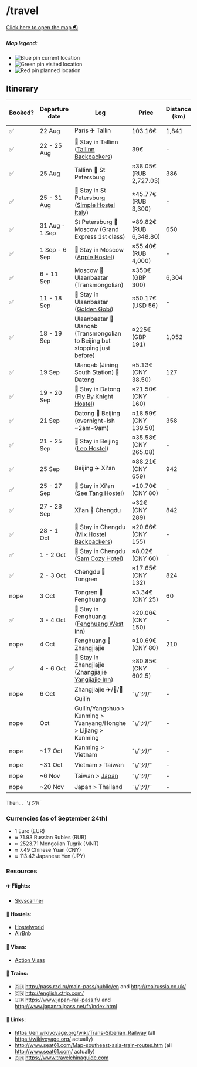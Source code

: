 # /travel

[Click here to open the map :earth_asia:](https://www.google.com/maps/d/u/1/edit?mid=1bnooPmMNt33NSRK2YAVpEtV_uGA)

##### Map legend:
- ![Blue pin](http://maps.google.com/mapfiles/kml/paddle/blu-blank_maps.png) current location
- ![Green pin](http://maps.google.com/mapfiles/kml/paddle/grn-blank_maps.png) visited location
- ![Red pin](http://maps.google.com/mapfiles/kml/paddle/red-blank_maps.png) planned location

## Itinerary

Booked?             | Departure date | Leg                                                                                                                                                                                                          | Price                  | Distance (km) | Total Distance (km) |
--------------------|----------------|--------------------------------------------------------------------------------------------------------------------------------------------------------------------------------------------------------------|------------------------|---------------|---------------------|
 :white_check_mark: | 22 Aug         | Paris :airplane: Tallin                                                                                                                                                                                      | 103.16€                | 1,841         | 1,841               |
 :white_check_mark: | 22 - 25 Aug    | :hotel: Stay in Tallinn ([Tallinn Backpackers](http://www.hostelworld.com/hosteldetails.php/Tallinn-Backpackers/Tallinn/24585))                                                                              | 39€                    | -             | 1,841               |
 :white_check_mark: | 25 Aug         | Tallinn :train: St Petersburg                                                                                                                                                                                | ≈38.05€ (RUB 2,727.03) | 386           | 2,227               |
 :white_check_mark: | 25 - 31 Aug    | :hotel: Stay in St Petersburg ([Simple Hostel Italy](http://www.hostelworld.com/hosteldetails.php/Simple-Hostel-Italy/St-Petersburg/268014))                                                                 | ≈45.77€ (RUB 3,300)    | -             | 2,227               |
 :white_check_mark: | 31 Aug - 1 Sep | St Petersburg :train: Moscow (Grand Express 1st class)                                                                                                                                                       | ≈89.82€ (RUB 6,348.80) | 650           | 2,877               |
 :white_check_mark: | 1 Sep - 6 Sep  | :hotel: Stay in Moscow ([Apple Hostel](http://www.hostelworld.com/hosteldetails.php/Apple-Hostel-Moscow/Moscow/86488))                                                                                       | ≈55.40€ (RUB 4,000)    | -             | 2,877               |
 :white_check_mark: | 6 - 11 Sep     | Moscow :train: Ulaanbaatar (Transmongolian)                                                                                                                                                                  | ≈350€ (GBP 300)        | 6,304         | 9,181               |
 :white_check_mark: | 11 - 18 Sep    | :hotel: Stay in Ulaanbaatar ([Golden Gobi](http://www.hostelworld.com/hosteldetails.php/Golden-Gobi/Ulaanbaatar/14709))                                                                                      | ≈50.17€ (USD 56)       | -             | 9,181               |
 :white_check_mark: | 18 - 19 Sep    | Ulaanbaatar :train: Ulanqab (Transmongolian to Beijing but stopping just before)                                                                                                                             | ≈225€ (GBP 191)        | 1,052         | 10,233              |
 :white_check_mark: | 19 Sep         | Ulanqab (Jining South Station) :train: Datong                                                                                                                                                                | ≈5.13€ (CNY 38.50)     | 127           | 10,360              |
 :white_check_mark: | 19 - 20 Sep    | :hotel: Stay in Datong ([Fly By Knight Hostel](http://www.hostelworld.com/hosteldetails.php/Datong-Fly-by-Knight-Highrise-Hostel/Datong/77571))                                                              | ≈21.50€ (CNY 160)      | -             | 10,360              |
 :white_check_mark: | 21 Sep         | Datong :train: Beijing (overnight-ish ~2am-9am)                                                                                                                                                              | ≈18.59€ (CNY 139.50)   | 358           | 10,718              |
 :white_check_mark: | 21 - 25 Sep    | :hotel: Stay in Beijing ([Leo Hostel](http://www.hostelworld.com/hosteldetails.php/Leo-Hostel/Beijing/11966))                                                                                                | ≈35.58€ (CNY 265.08)   | -             | 10,718              |
 :white_check_mark: | 25 Sep         | Beijing :airplane: Xi'an                                                                                                                                                                                     | ≈88.21€ (CNY 659)      | 942           | 11,660              |
 :white_check_mark: | 25 - 27 Sep    | :hotel: Stay in Xi'an  ([See Tang Hostel](http://www.hostelworld.com/hosteldetails.php/Xi-an-See-Tang-Hostel/Xi-an/97802))                                                                                   | ≈10.70€ (CNY 80)       | -             | 11,660              |
 :white_check_mark: | 27 - 28 Sep    | Xi'an :train: Chengdu                                                                                                                                                                                        | ≈32€ (CNY 289)         | 842           | 12,502              |
 :white_check_mark: | 28 - 1 Oct     | :hotel: Stay in Chengdu ([Mix Hostel Backpackers](http://www.hostelworld.com/hosteldetails.php/Chengdu-Mix-Hostel-Backpackers/Chengdu/11625))                                                                | ≈20.66€ (CNY 155)      | -             | 12,502              |
 :white_check_mark: | 1 - 2 Oct      | :hotel: Stay in Chengdu ([Sam Cozy Hotel](http://www.hostelworld.com/hosteldetails.php/Sam-Cozy-Hotel/Chengdu/267654))                                                                                       | ≈8.02€ (CNY 60)        | -             | 12,502              |
 :white_check_mark: | 2 - 3 Oct      | Chengdu :train: Tongren                                                                                                                                                                                      | ≈17.65€ (CNY 132)      | 824           | 13,326              |
 nope               | 3 Oct          | Tongren :bus: Fenghuang                                                                                                                                                                                      | ≈3.34€ (CNY 25)        | 60            | 13,386              |
 :white_check_mark: | 3 - 4 Oct      | :hotel: Stay in Fenghuang ([Fenghuang West Inn](https://www.agoda.com/en-sg/fenghuang-west-inn/hotel/fenghuang-cn.html))                                                                                     | ≈20.06€ (CNY 150)      | -             | 13,386              |
 nope               | 4 Oct          | Fenghuang :bus: Zhangjiajie                                                                                                                                                                                  | ≈10.69€ (CNY 80)       | 210           | 13,596              |
 :white_check_mark: | 4 - 6 Oct      | :hotel: Stay in Zhangjiajie ([Zhangjiajie Yangjiajie Inn](https://www.agoda.com/zhangjiajie-yangjiajie-inn/hotel/zhangjiajie-cn.html))                                                                       | ≈80.85€ (CNY 602.5)    | -             | 13,596              |
 nope               | 6 Oct          | Zhangjiajie :airplane:/:train:/:bus: Guilin                                                                                                                                                                  | ¯\\_(ツ)_/¯            | -             | -                   |
 nope               | Oct            | Guilin/Yangshuo > Kunming > Yuanyang/Honghe > Lijiang > Kunming                                                                                                                                              | ¯\\_(ツ)_/¯            | -             | -                   |
 nope               | ~17 Oct        | Kunming > Vietnam                                                                                                                                                                                            | ¯\\_(ツ)_/¯            | -             | -                   |
 nope               | ~31 Oct        | Vietnam > Taiwan                                                                                                                                                                                             | ¯\\_(ツ)_/¯            | -             | -                   |
 nope               | ~6 Nov         | Taiwan > [Japan](https://www.youtube.com/watch?v=GKrqDzljhc0)                                                                                                                                                | ¯\\_(ツ)_/¯            | -             | -                   |
 nope               | ~20 Nov        | Japan > Thailand                                                                                                                                                                                             | ¯\\_(ツ)_/¯            | -             | -                   |

Then… ¯\\_(ツ)_/¯

### Currencies (as of September 24th)
- 1 Euro (EUR)
- ≈ 71.93 Russian Rubles (RUB)
- ≈ 2523.71 Mongolian Tugrik (MNT)
- ≈ 7.49 Chinese Yuan (CNY)
- ≈ 113.42 Japanese Yen (JPY)

### Resources

#### :airplane: Flights:
- [Skyscanner](http://skyscanner.com)

#### :hotel: Hostels:
- [Hostelworld](http://www.hostelworld.com)
- [AirBnb](https://www.airbnb.com/)

#### :page_facing_up: Visas:
- [Action Visas](http://action-visas.com)

#### :train: Trains:
- :ru: http://pass.rzd.ru/main-pass/public/en and http://realrussia.co.uk/
- :cn: http://english.ctrip.com/
- :jp: https://www.japan-rail-pass.fr/ and http://www.japanrailpass.net/fr/index.html

#### :paperclip: Links:
- https://en.wikivoyage.org/wiki/Trans-Siberian_Railway (all https://wikivoyage.org/ actually)
- http://www.seat61.com/Map-southeast-asia-train-routes.htm (all http://www.seat61.com/ actually)
- :cn: https://www.travelchinaguide.com
